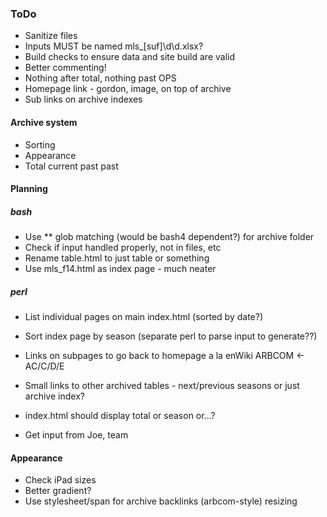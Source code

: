 ### ToDo
- Sanitize files
- Inputs MUST be named mls_[suf]\d\d.xlsx?
- Build checks to ensure data and site build are valid
- Better commenting!
- Nothing after total, nothing past OPS
- Homepage link - gordon, image, on top of archive
- Sub links on archive indexes
#### Archive system
- Sorting
- Appearance
- Total current past past

#### Planning
##### bash
- Use ** glob matching (would be bash4 dependent?) for archive folder
- Check if input handled properly, not in files, etc
- Rename table.html to just table or something
- Use mls_f14.html as index page - much neater
##### perl
- List individual pages on main index.html (sorted by date?)
- Sort index page by season (separate perl to parse input to generate??)
- Links on subpages to go back to homepage a la enWiki ARBCOM <- AC/C/D/E
- Small links to other archived tables - next/previous seasons or just archive index?

- index.html should display total or season or...?
- Get input from Joe, team


#### Appearance
- Check iPad sizes
- Better gradient?
- Use stylesheet/span for archive backlinks (arbcom-style) resizing
